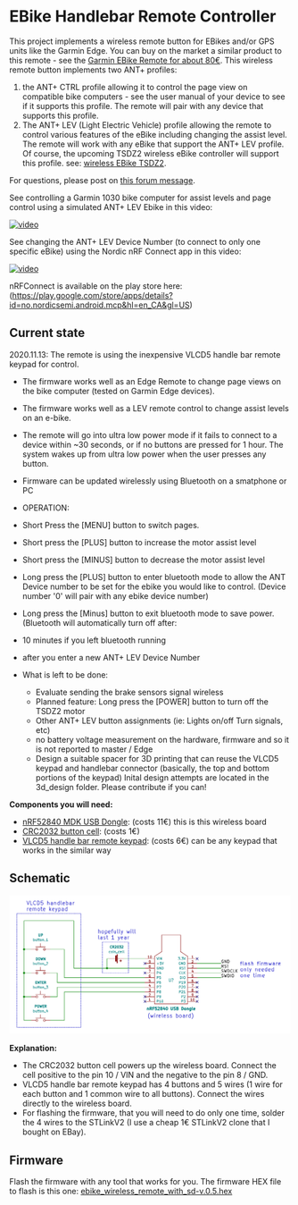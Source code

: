 # EBike Handlebar Remote Controller

This project implements a wireless remote button for EBikes and/or GPS units like the Garmin Edge. You can buy on the market a similar product to this remote - see the [Garmin EBike Remote for about 80€](https://buy.garmin.com/en-US/US/p/545795/pn/010-12094-30).
This wireless remote button implements two ANT+ profiles:
1. the ANT+ CTRL profile allowing it to control the page view on compatible bike computers - see the user manual of your device to see if it supports this profile. The remote will pair with any device that supports this profile.
2. The ANT+ LEV (Light Electric Vehicle) profile allowing the remote to control various features of the eBike including  changing the assist level. The remote will work with any eBike that support the ANT+ LEV profile. Of course, the upcoming TSDZ2 wireless eBike controller will support this profile.
see: [wireless EBike TSDZ2](https://github.com/OpenSource-EBike-firmware/TSDZ2_wireless).

For questions, please post on [this forum message](https://endless-sphere.com/forums/viewtopic.php?f=28&t=106346).

See controlling a Garmin 1030 bike computer for assist levels and page control using a simulated ANT+ LEV Ebike in this video:

[![video](https://img.youtube.com/vi/s7URIMVzcwc/hqdefault.jpg)](https://www.youtube.com/watch?v=s7URIMVzcwc)

See changing the ANT+ LEV Device Number (to connect to only one specific eBike) using the Nordic nRF Connect app in this video:

[![video](https://img.youtube.com/vi/pvqh7uVm5ww/hqdefault.jpg)](https://www.youtube.com/watch?v=pvqh7uVm5ww)

nRFConnect is available on the play store here:
(https://play.google.com/store/apps/details?id=no.nordicsemi.android.mcp&hl=en_CA&gl=US)

## Current state
2020.11.13:
The remote is using the inexpensive VLCD5 handle bar remote keypad for control.
* The firmware works well as an Edge Remote to change page views on the bike computer (tested on Garmin Edge devices).
* The firmware works well as a LEV remote control to change assist levels on an e-bike.
* The remote will go into ultra low power mode if it fails to connect to a device within ~30 seconds, or if no buttons are pressed for 1 hour. The system wakes up from ultra low power when the user presses any button.
* Firmware can be updated wirelessly using Bluetooth on a smatphone or PC

* OPERATION:
* Short Press the [MENU] button to switch pages.
* Short press the [PLUS] button to increase the motor assist level
* Short press the [MINUS] button to decrease the motor assist level
* Long press the [PLUS] button to enter bluetooth mode to allow the ANT Device number to be set for the ebike you would like to control. (Device number '0' will pair with any ebike device number)
* Long press the [Minus] button to exit bluetooth mode to save power. (Bluetooth will automatically turn off after:
* 10 minutes if you left bluetooth running
* after you enter a new ANT+ LEV Device Number


* What is left to be done:
  * Evaluate sending the brake sensors signal wireless
  * Planned feature: Long press the [POWER] button to turn off the TSDZ2 motor
  * Other ANT+ LEV button assignments (ie: Lights on/off Turn signals, etc)
  * no battery voltage measurement on the hardware, firmware and so it is not reported to master / Edge
  * Design a suitable spacer for 3D printing that can reuse the VLCD5 keypad and handlebar connector (basically, the top and bottom portions of the keypad)  Inital design attempts are located in the 3d_design folder. Please contribute if you can!


**Components you will need:**
* [nRF52840 MDK USB Dongle](https://makerdiary.com/products/nrf52840-mdk-usb-dongle): (costs 11€) this is this wireless board
* [CRC2032 button cell](https://en.wikipedia.org/wiki/Button_cell): (costs 1€)
* [VLCD5 handle bar remote keypad](https://www.aliexpress.com/wholesale?catId=0&initiative_id=SB_20200828081711&origin=y&SearchText=LCD+controller+of+VLCD5+display+for+TSDZ2+electric): (costs 6€) can be any keypad that works in the similar way

## Schematic
![schematic](hardware/ebike_remote_wireless-v1.png)

**Explanation:**
* The CRC2032 button cell powers up the wireless board. Connect the cell positive to the pin 10 / VIN and the negative to the pin 8 / GND.
* VLCD5 handle bar remote keypad has 4 buttons and 5 wires (1 wire for each button and 1 common wire to all buttons). Connect the wires directly to the wireless board.
* For flashing the firmware, that you will need to do only one time, solder the 4 wires to the STLinkV2 (I use a cheap 1€ STLinkV2 clone that I bought on EBay).

## Firmware
Flash the firmware with any tool that works for you. The firmware HEX file to flash is this one: [ebike_wireless_remote_with_sd-v.0.5.hex](firmware/release/ebike_wireless_remote_with_sd-v0.5.hex)

